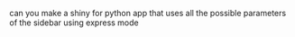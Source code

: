 can you make a shiny for python app that uses all the possible parameters of the sidebar using express mode